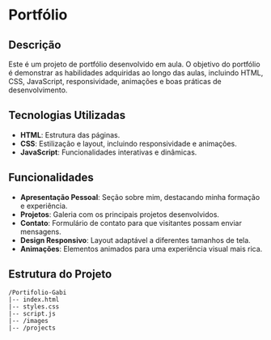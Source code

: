 # Portfólio

## Descrição
Este é um projeto de portfólio desenvolvido em aula. O objetivo do portfólio é demonstrar as habilidades adquiridas ao longo das aulas, incluindo HTML, CSS, JavaScript, responsividade, animações e boas práticas de desenvolvimento.

## Tecnologias Utilizadas
- **HTML**: Estrutura das páginas.
- **CSS**: Estilização e layout, incluindo responsividade e animações.
- **JavaScript**: Funcionalidades interativas e dinâmicas.

## Funcionalidades
- **Apresentação Pessoal**: Seção sobre mim, destacando minha formação e experiência.
- **Projetos**: Galeria com os principais projetos desenvolvidos.
- **Contato**: Formulário de contato para que visitantes possam enviar mensagens.
- **Design Responsivo**: Layout adaptável a diferentes tamanhos de tela.
- **Animações**: Elementos animados para uma experiência visual mais rica.

## Estrutura do Projeto
```
/Portifolio-Gabi
|-- index.html
|-- styles.css
|-- script.js
|-- /images
|-- /projects
```


